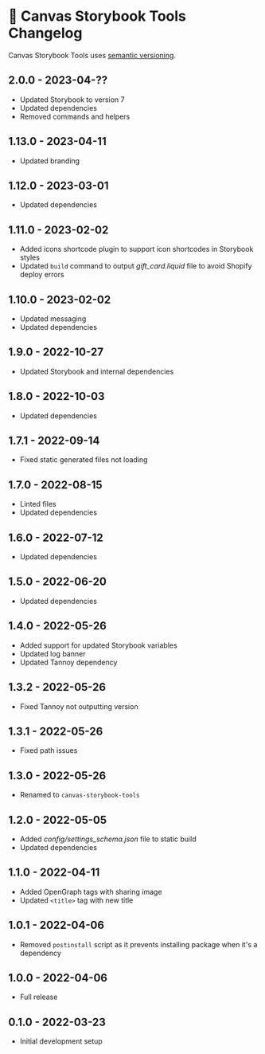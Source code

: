 # 📅 Canvas Storybook Tools Changelog

Canvas Storybook Tools uses [semantic versioning](https://semver.org/).

## 2.0.0 - 2023-04-??

* Updated Storybook to version 7
* Updated dependencies
* Removed commands and helpers

## 1.13.0 - 2023-04-11

* Updated branding

## 1.12.0 - 2023-03-01

* Updated dependencies

## 1.11.0 - 2023-02-02

* Added icons shortcode plugin to support icon shortcodes in Storybook styles
* Updated `build` command to output _gift_card.liquid_ file to avoid Shopify deploy errors

## 1.10.0 - 2023-02-02

* Updated messaging
* Updated dependencies

## 1.9.0 - 2022-10-27

* Updated Storybook and internal dependencies

## 1.8.0 - 2022-10-03

* Updated dependencies

## 1.7.1 - 2022-09-14

* Fixed static generated files not loading

## 1.7.0 - 2022-08-15

* Linted files
* Updated dependencies

## 1.6.0 - 2022-07-12

* Updated dependencies

## 1.5.0 - 2022-06-20

* Updated dependencies

## 1.4.0 - 2022-05-26

* Added support for updated Storybook variables
* Updated log banner
* Updated Tannoy dependency

## 1.3.2 - 2022-05-26

* Fixed Tannoy not outputting version

## 1.3.1 - 2022-05-26

* Fixed path issues

## 1.3.0 - 2022-05-26

* Renamed to `canvas-storybook-tools`

## 1.2.0 - 2022-05-05

* Added _config/settings_schema.json_ file to static build
* Updated dependencies

## 1.1.0 - 2022-04-11

* Added OpenGraph tags with sharing image
* Updated `<title>` tag with new title

## 1.0.1 - 2022-04-06

* Removed `postinstall` script as it prevents installing package when it's a dependency

## 1.0.0 - 2022-04-06

* Full release

## 0.1.0 - 2022-03-23

* Initial development setup
